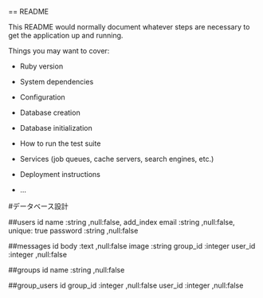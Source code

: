 == README

This README would normally document whatever steps are necessary to get the
application up and running.

Things you may want to cover:

* Ruby version

* System dependencies

* Configuration

* Database creation

* Database initialization

* How to run the test suite

* Services (job queues, cache servers, search engines, etc.)

* Deployment instructions

* ...


#データベース設計

##users
id
name        :string   ,null:false, add_index
email       :string   ,null:false, unique: true
password    :string   ,null:false

##messages
id
body        :text     ,null:false
image       :string
group_id    :integer
user_id     :integer  ,null:false

##groups
id
name        :string   ,null:false

##group_users
id
group_id    :integer  ,null:false
user_id     :integer  ,null:false
